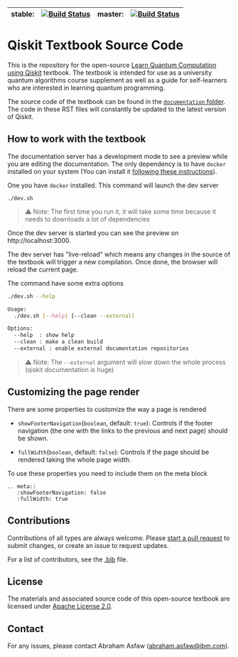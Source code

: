 
| stable: | [![Build Status](https://travis-ci.com/Qiskit/qiskit-textbook.svg?branch=stable)](https://travis-ci.com/Qiskit/qiskit-textbook) | master: | [![Build Status](https://travis-ci.com/Qiskit/qiskit-textbook.svg?branch=master)](https://travis-ci.com/Qiskit/qiskit-textbook) |
|---|---|---|---|

# Qiskit Textbook Source Code

This is the repository for the open-source [Learn Quantum Computation using Qiskit](http://community.qiskit.org/textbook) textbook. The textbook is intended for use as a university quantum algorithms course supplement as well as a guide for self-learners who are interested in learning quantum programming.

The source code of the textbook can be found in the [`documentation` folder](documentation/). The code in these RST files will constantly be updated to the latest version of Qiskit.

## How to work with the textbook

The documentation server has a development mode to see a preview while you are editing the documentation. The only dependency is to have `docker` installed on your system (You can install it [following these instructions](https://docs.docker.com/install/)).

One you have `docker` installed. This command will launch the dev server

```
./dev.sh
```

> ⚠️ Note: The first time you run it, it will take some time because it needs to downloads a lot of dependencies

Once the dev server is started you can see the preview on http://localhost:3000.

The dev server has "live-reload" which means any changes in the source of the textbook will trigger a new compilation. Once done, the browser will reload the current page.

The command have some extra options

```sh
./dev.sh --help

Usage:
  ./dev.sh [--help] [--clean --external]

Options:
  --help  : show help
  --clean : make a clean build
  --external : enable external documentation repositories
```

> ⚠️ Note: The `--external` argument will slow down the whole process (qiskit documentation is huge)

## Customizing the page render

There are some properties to customize the way a page is rendered

- `showFooterNavigation`(`boolean`, default: `true`): Controls if the footer navigation (the one with the links to the previous and next page) should be shown.

- `fullWidth`(`boolean`, default: `false`): Controls if the page should be rendered taking the whole page width.

To use these properties you need to include them on the meta block

```
.. meta::
   :showFooterNavigation: false
   :fullWidth: true
```

## Contributions
Contributions of all types are always welcome. Please [start a pull request](https://help.github.com/en/articles/creating-a-pull-request) to submit changes, or create an issue to request updates.

For a list of contributors, see the [.bib](https://github.com/Qiskit/qiskit-textbook/blob/master/content/qiskit-textbook.bib) file.

## License
The materials and associated source code of this open-source textbook are licensed under [Apache License 2.0](https://www.apache.org/licenses/LICENSE-2.0).

## Contact
For any issues, please contact Abraham Asfaw (abraham.asfaw@ibm.com).
